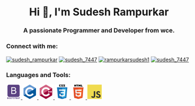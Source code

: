 <h1 align="center">Hi 👋, I'm Sudesh Rampurkar</h1>
<h3 align="center">A passionate Programmer and Developer from wce.</h3>

<h3 align="left">Connect with me:</h3>
<p align="left">
<a href="https://instagram.com/sudesh_rampurkar" target="blank"><img align="center" src="https://raw.githubusercontent.com/rahuldkjain/github-profile-readme-generator/master/src/images/icons/Social/instagram.svg" alt="sudesh_rampurkar" height="30" width="40" /></a>
<a href="https://www.codechef.com/users/sudesh_7447" target="blank"><img align="center" src="https://cdn.jsdelivr.net/npm/simple-icons@3.1.0/icons/codechef.svg" alt="sudesh_7447" height="30" width="40" /></a>
<a href="https://www.hackerrank.com/rampurkarsudesh1" target="blank"><img align="center" src="https://raw.githubusercontent.com/rahuldkjain/github-profile-readme-generator/master/src/images/icons/Social/hackerrank.svg" alt="rampurkarsudesh1" height="30" width="40" /></a>
<a href="https://codeforces.com/profile/sudesh_7447" target="blank"><img align="center" src="https://cdn.jsdelivr.net/npm/simple-icons@3.0.1/icons/codeforces.svg" alt="sudesh_7447" height="30" width="40" /></a>
</p>

<h3 align="left">Languages and Tools:</h3>
<p align="left"> <a href="https://getbootstrap.com" target="_blank"> <img src="https://raw.githubusercontent.com/devicons/devicon/master/icons/bootstrap/bootstrap-plain-wordmark.svg" alt="bootstrap" width="40" height="40"/> </a> <a href="https://www.cprogramming.com/" target="_blank"> <img src="https://raw.githubusercontent.com/devicons/devicon/master/icons/c/c-original.svg" alt="c" width="40" height="40"/> </a> <a href="https://www.w3schools.com/cpp/" target="_blank"> <img src="https://raw.githubusercontent.com/devicons/devicon/master/icons/cplusplus/cplusplus-original.svg" alt="cplusplus" width="40" height="40"/> </a> <a href="https://www.w3schools.com/css/" target="_blank"> <img src="https://raw.githubusercontent.com/devicons/devicon/master/icons/css3/css3-original-wordmark.svg" alt="css3" width="40" height="40"/> </a> <a href="https://www.w3.org/html/" target="_blank"> <img src="https://raw.githubusercontent.com/devicons/devicon/master/icons/html5/html5-original-wordmark.svg" alt="html5" width="40" height="40"/> </a> <a href="https://developer.mozilla.org/en-US/docs/Web/JavaScript" target="_blank"> <img src="https://raw.githubusercontent.com/devicons/devicon/master/icons/javascript/javascript-original.svg" alt="javascript" width="40" height="40"/> </a> </p>
